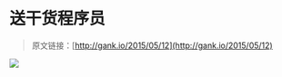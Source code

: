 # 送干货程序员

> 原文链接：[http://gank.io/2015/05/12](http://gank.io/2015/05/12)

![](http://ww2.sinaimg.cn/large/610dc034gw1es1dap6rvgj20m80eugmi.jpg)


